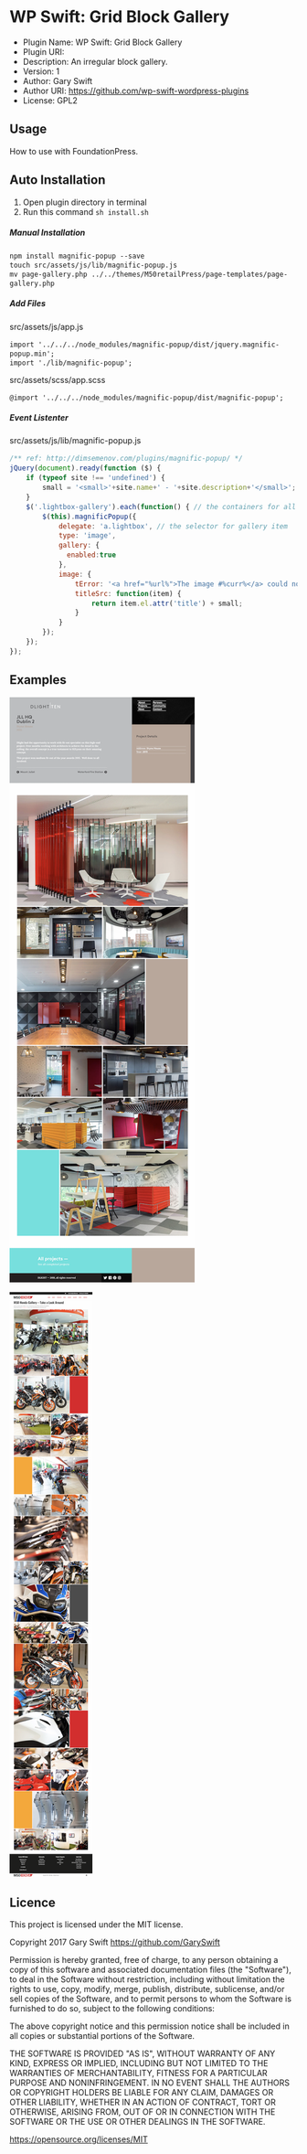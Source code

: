 # WP Swift: Grid Block Gallery

 * Plugin Name: WP Swift: Grid Block Gallery
 * Plugin URI: 
 * Description: An irregular block gallery.
 * Version: 1
 * Author: Gary Swift
 * Author URI: https://github.com/wp-swift-wordpress-plugins
 * License: GPL2

## Usage
How to use with FoundationPress.
## Auto Installation
1) Open plugin directory in terminal
2) Run this command `sh install.sh`

##### Manual Installation
```
npm install magnific-popup --save
touch src/assets/js/lib/magnific-popup.js
mv page-gallery.php ../../themes/M50retailPress/page-templates/page-gallery.php
```

##### Add Files
src/assets/js/app.js
```
import '../../../node_modules/magnific-popup/dist/jquery.magnific-popup.min';
import './lib/magnific-popup';
```

src/assets/scss/app.scss
```
@import '../../../node_modules/magnific-popup/dist/magnific-popup';
```

##### Event Listenter
src/assets/js/lib/magnific-popup.js
```js
/** ref: http://dimsemenov.com/plugins/magnific-popup/ */
jQuery(document).ready(function ($) {
    if (typeof site !== 'undefined') {
        small = '<small>'+site.name+' - '+site.description+'</small>';
    }
    $('.lightbox-gallery').each(function() { // the containers for all your galleries
        $(this).magnificPopup({
            delegate: 'a.lightbox', // the selector for gallery item
            type: 'image',
            gallery: {
              enabled:true
            },
            image: {
                tError: '<a href="%url%">The image #%curr%</a> could not be loaded.',
                titleSrc: function(item) {
                    return item.el.attr('title') + small;
                }
            }        
        });
    }); 
});
```
## Examples
![Dlight](screencapture-dlight-ie-project-jll-2018-06-05-10_37_05.png)

![M50](screencapture-m50honda-ie-gallery-2018-06-05-10_34_55.png)

## Licence
This project is licensed under the MIT license.

Copyright 2017 Gary Swift https://github.com/GarySwift

Permission is hereby granted, free of charge, to any person obtaining a copy of this software and associated documentation files (the "Software"), to deal in the Software without restriction, including without limitation the rights to use, copy, modify, merge, publish, distribute, sublicense, and/or sell copies of the Software, and to permit persons to whom the Software is furnished to do so, subject to the following conditions:

The above copyright notice and this permission notice shall be included in all copies or substantial portions of the Software.

THE SOFTWARE IS PROVIDED "AS IS", WITHOUT WARRANTY OF ANY KIND, EXPRESS OR IMPLIED, INCLUDING BUT NOT LIMITED TO THE WARRANTIES OF MERCHANTABILITY, FITNESS FOR A PARTICULAR PURPOSE AND NONINFRINGEMENT. IN NO EVENT SHALL THE AUTHORS OR COPYRIGHT HOLDERS BE LIABLE FOR ANY CLAIM, DAMAGES OR OTHER LIABILITY, WHETHER IN AN ACTION OF CONTRACT, TORT OR OTHERWISE, ARISING FROM, OUT OF OR IN CONNECTION WITH THE SOFTWARE OR THE USE OR OTHER DEALINGS IN THE SOFTWARE.

https://opensource.org/licenses/MIT